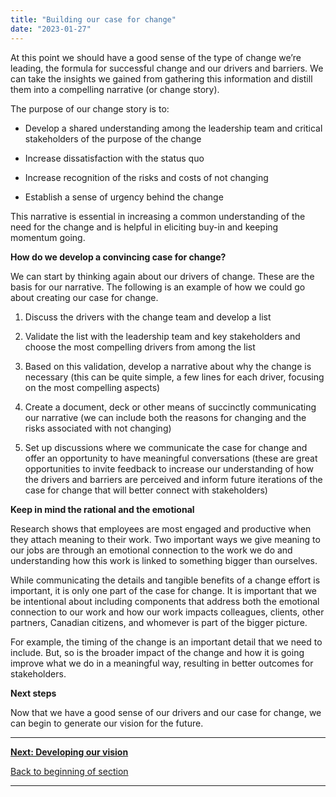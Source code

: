 ```yaml
---
title: "Building our case for change"
date: "2023-01-27"
---
```


At this point we should have a good sense of the type of change we’re leading, the formula for successful change and our drivers and barriers. We can take the insights we gained from gathering this information and distill them into a compelling narrative (or change story).

The purpose of our change story is to:

- Develop a shared understanding among the leadership team and critical stakeholders of the purpose of the change

- Increase dissatisfaction with the status quo

- Increase recognition of the risks and costs of not changing

- Establish a sense of urgency behind the change

This narrative is essential in increasing a common understanding of the need for the change and is helpful in eliciting buy-in and keeping momentum going.

**How do we develop a convincing case for change?**

We can start by thinking again about our drivers of change. These are the basis for our narrative. The following is an example of how we could go about creating our case for change.

1. Discuss the drivers with the change team and develop a list

3. Validate the list with the leadership team and key stakeholders and choose the most compelling drivers from among the list

5. Based on this validation, develop a narrative about why the change is necessary (this can be quite simple, a few lines for each driver, focusing on the most compelling aspects)

7. Create a document, deck or other means of succinctly communicating our narrative (we can include both the reasons for changing and the risks associated with not changing)

9. Set up discussions where we communicate the case for change and offer an opportunity to have meaningful conversations (these are great opportunities to invite feedback to increase our understanding of how the drivers and barriers are perceived and inform future iterations of the case for change that will better connect with stakeholders)

**Keep in mind the rational and the emotional**

Research shows that employees are most engaged and productive when they attach meaning to their work. Two important ways we give meaning to our jobs are through an emotional connection to the work we do and understanding how this work is linked to something bigger than ourselves.

While communicating the details and tangible benefits of a change effort is important, it is only one part of the case for change. It is important that we be intentional about including components that address both the emotional connection to our work and how our work impacts colleagues, clients, other partners, Canadian citizens, and whomever is part of the bigger picture.  

For example, the timing of the change is an important detail that we need to include. But, so is the broader impact of the change and how it is going improve what we do in a meaningful way, resulting in better outcomes for stakeholders.

**Next steps**  
  
Now that we have a good sense of our drivers and our case for change, we can begin to generate our vision for the future.

* * *

[****Next: Developing our vision****](/creating-our-vision-of-the-future/)

[Back to beginning of section](https://articles.alpha.canada.ca/framework-for-leading-change/laying-our-foundation-for-successful-change/)

* * *
